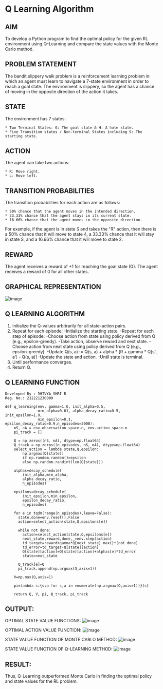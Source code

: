 # Q Learning Algorithm


## AIM
To develop a Python program to find the optimal policy for the given RL environment using Q-Learning and compare the state values with the Monte Carlo method.

## PROBLEM STATEMENT
The bandit slippery walk problem is a reinforcement learning problem in which an agent must learn to navigate a 7-state environment in order to reach a goal state. The environment is slippery, so the agent has a chance of moving in the opposite direction of the action it takes.

## STATE
The environment has 7 states:
```
* Two Terminal States: G: The goal state & H: A hole state.
* Five Transition states / Non-terminal States including S: The starting state.
```
## ACTION
The agent can take two actions:
```
* R: Move right.
* L: Move left.
```
## TRANSITION PROBABILITIES
The transition probabilities for each action are as follows:
```
* 50% chance that the agent moves in the intended direction.
* 33.33% chance that the agent stays in its current state.
* 16.66% chance that the agent moves in the opposite direction.
```
For example, if the agent is in state S and takes the "R" action, then there is a 50% chance that it will move to state 4, a 33.33% chance that it will stay in state S, and a 16.66% chance that it will move to state 2.

## REWARD
The agent receives a reward of +1 for reaching the goal state (G). The agent receives a reward of 0 for all other states.

## GRAPHICAL REPRESENTATION
![image](https://github.com/DhivyaShri484/q-learning/assets/94505585/8f2e2f60-148f-4079-812a-b1645b937327)


## Q LEARNING ALGORITHM
1. Initialize the Q-values arbitrarily for all state-action pairs.
2. Repeat for each episode:
-Initialize the starting state.
-Repeat for each step of episode:
-Choose action from state using policy derived from Q (e.g., epsilon-greedy).
-Take action, observe reward and next state.
-Choose action from next state using policy derived from Q (e.g., epsilon-greedy).
-Update Q(s, a) := Q(s, a) + alpha * [R + gamma * Q(s', a') - Q(s, a)]
-Update the state and action.
-Until state is terminal.
3. Until performance converges.
4. Return Q.

## Q LEARNING FUNCTION
```
Developed By : DHIVYA SHRI B
Reg. No.: 212221230009

def q_learning(env, gamma=1.0, init_alpha=0.5,
               min_alpha=0.01, alpha_decay_ratio=0.5, init_epsilon=1.0,
               min_epsilon=0.1, epsilon_decay_ratio=0.9,n_episodes=3000):
    nS, nA = env.observation_space.n, env.action_space.n
    pi_track = []
    
    Q = np.zeros((nS, nA), dtype=np.float64)
    Q_track = np.zeros((n_episodes, nS, nA), dtype=np.float64)
    select_action = lambda state,Q,epsilon: 
    	np.argmax(Q[state]) 
        if np.random.random()>epsilon 
        else np.random.randint(len(Q[state]))

    alphas=decay_schedule(
        init_alpha,min_alpha,
        alpha_decay_ratio,
        n_episodes)
    
    epsilons=decay_schedule(
        init_epsilon,min_epsilon,
        epsilon_decay_ratio,
        n_episodes)
    
    for e in tqdm(range(n_episodes),leave=False):
      state,done=env.reset(),False
      action=select_action(state,Q,epsilons[e])

      while not done:
        action=select_action(state,Q,epsilons[e])
        next_state,reward,done,_=env.step(action)
        td_target=reward+gamma*Q[next_state].max()*(not done)
        td_error=td_target-Q[state][action]
        Q[state][action]=Q[state][action]+alphas[e]*td_error
        state=next_state

      Q_track[e]=Q
      pi_track.append(np.argmax(Q,axis=1))

    V=np.max(Q,axis=1)

    pi=lambda s:{s:a for s,a in enumerate(np.argmax(Q,axis=1))}[s]

    return Q, V, pi, Q_track, pi_track

```

## OUTPUT:
OPTIMAL STATE VALUE FUNCTIONS:
![image](https://github.com/DhivyaShri484/q-learning/assets/94505585/f818132b-a55f-47cd-a174-2288822c2b8b)

OPTIMAL ACTION VALUE FUNCTION:
![image](https://github.com/DhivyaShri484/q-learning/assets/94505585/47da81fc-443d-4e45-b8b7-f1e1cc184eee)

STATE VALUE FUNCTION OF MONTE CARLO METHOD:
![image](https://github.com/DhivyaShri484/q-learning/assets/94505585/266ed882-98e3-48d4-97f2-5a7bbe05e645)

STATE VALUE FUNCTION OF Q-LEARNING METHOD:
![image](https://github.com/DhivyaShri484/q-learning/assets/94505585/9f002698-44f8-42b3-b17a-9bf03f8d1b86)


## RESULT:
Thus, Q-Learning outperformed Monte Carlo in finding the optimal policy and state values for the RL problem.
